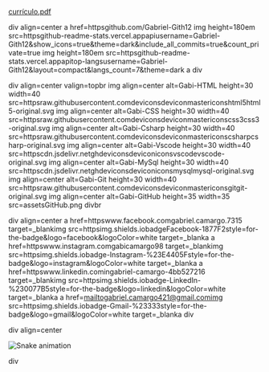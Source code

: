 
[currículo.pdf](httpsgithub.comGabriel-Gith12Gabriel-Gith12files9418862curriculo.pdf)

div align=center
  a href=httpsgithub.com/Gabriel-Gith12
  img height=180em src=httpsgithub-readme-stats.vercel.appapiusername=Gabriel-Gith12&show_icons=true&theme=dark&include_all_commits=true&count_private=true
  img height=180em src=httpsgithub-readme-stats.vercel.appapitop-langsusername=Gabriel-Gith12&layout=compact&langs_count=7&theme=dark
      a
div


    
div align=center valign=topbr
  img align=center alt=Gabi-HTML height=30 width=40 src=httpsraw.githubusercontent.comdeviconsdeviconmastericonshtml5html5-original.svg
  img align=center alt=Gabi-CSS height=30 width=40 src=httpsraw.githubusercontent.comdeviconsdeviconmastericonscss3css3-original.svg
  img align=center alt=Gabi-Csharp height=30 width=40 src=httpsraw.githubusercontent.comdeviconsdeviconmastericonscsharpcsharp-original.svg
  img align=center alt=Gabi-Vscode height=30 width=40 src=httpscdn.jsdelivr.netghdeviconsdeviconiconsvscodevscode-original.svg 
  img align=center alt=Gabi-MySql height=30 width=40 src=httpscdn.jsdelivr.netghdeviconsdeviconiconsmysqlmysql-original.svg 
  img align=center alt=Gabi-Git height=30 width=40 src=httpsraw.githubusercontent.comdeviconsdeviconmastericonsgitgit-original.svg
  img align=center alt=Gabi-GitHub height=35 width=35 src=assetsGitHub.png
divbr

div align=center
  a href=httpswww.facebook.comgabriel.camargo.7315 target=_blankimg src=httpsimg.shields.iobadgeFacebook-1877F2style=for-the-badge&logo=facebook&logoColor=white target=_blanka
  a href=httpswww.instagram.comgabicamargo98 target=_blankimg src=httpsimg.shields.iobadge-Instagram-%23E4405Fstyle=for-the-badge&logo=instagram&logoColor=white target=_blanka
  a href=httpswww.linkedin.comingabriel-camargo-4bb527216 target=_blankimg src=httpsimg.shields.iobadge-LinkedIn-%230077B5style=for-the-badge&logo=linkedin&logoColor=white target=_blanka 
  a href=mailtogabriel.camargo421@gmail.comimg src=httpsimg.shields.iobadge-Gmail-%23333style=for-the-badge&logo=gmail&logoColor=white target=_blanka
div

div align=center
 
  ![Snake animation](httpsgithub.comGabriel-Gith12Gabriel-Gith12bloboutputgithub-contribution-grid-snake.svg)
 
div
